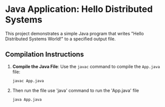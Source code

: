# Java Application: Hello Distributed Systems

This project demonstrates a simple Java program that writes "Hello Distributed Systems World!" to a specified output file.

## Compilation Instructions

1. **Compile the Java File**:
   Use the `javac` command to compile the `App.java` file:

   ```bash
   javac App.java

2. Then run the file
   use 'java' command to run the 'App.java' file

   ```bash
   java App.java
